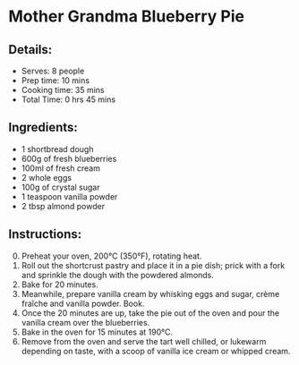 # Mother Grandma Blueberry Pie

## Details:
* Serves: 8 people
* Prep time: 10 mins
* Cooking time: 35 mins
* Total Time: 0 hrs 45 mins

## Ingredients:
* 1 shortbread dough
* 600g of fresh blueberries
* 100ml of fresh cream
* 2 whole eggs
* 100g of crystal sugar
* 1 teaspoon vanilla powder
* 2 tbsp almond powder

## Instructions:
0. Preheat your oven, 200°C (350°F), rotating heat.
1. Roll out the shortcrust pastry and place it in a pie dish; prick with a fork and sprinkle the dough with the powdered almonds.
2. Bake for 20 minutes.
3. Meanwhile, prepare vanilla cream by whisking eggs and sugar, crème fraîche and vanilla powder. Book.
4. Once the 20 minutes are up, take the pie out of the oven and pour the vanilla cream over the blueberries.
5. Bake in the oven for 15 minutes at 190°C.
6. Remove from the oven and serve the tart well chilled, or lukewarm depending on taste, with a scoop of vanilla ice cream or whipped cream.
